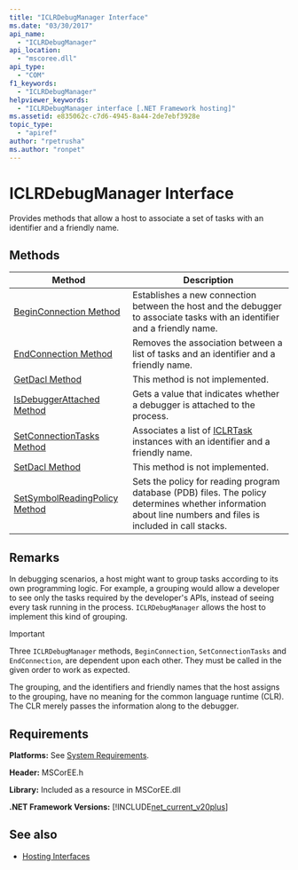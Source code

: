 ```yaml
---
title: "ICLRDebugManager Interface"
ms.date: "03/30/2017"
api_name: 
  - "ICLRDebugManager"
api_location: 
  - "mscoree.dll"
api_type: 
  - "COM"
f1_keywords: 
  - "ICLRDebugManager"
helpviewer_keywords: 
  - "ICLRDebugManager interface [.NET Framework hosting]"
ms.assetid: e835062c-c7d6-4945-8a44-2de7ebf3928e
topic_type: 
  - "apiref"
author: "rpetrusha"
ms.author: "ronpet"
---
```

# ICLRDebugManager Interface
Provides methods that allow a host to associate a set of tasks with an identifier and a friendly name.  
  
## Methods  
  
|Method|Description|  
|------------|-----------------|  
|[BeginConnection Method](../../../../docs/framework/unmanaged-api/hosting/iclrdebugmanager-beginconnection-method.md)|Establishes a new connection between the host and the debugger to associate tasks with an identifier and a friendly name.|  
|[EndConnection Method](../../../../docs/framework/unmanaged-api/hosting/iclrdebugmanager-endconnection-method.md)|Removes the association between a list of tasks and an identifier and a friendly name.|  
|[GetDacl Method](../../../../docs/framework/unmanaged-api/hosting/iclrdebugmanager-getdacl-method.md)|This method is not implemented.|  
|[IsDebuggerAttached Method](../../../../docs/framework/unmanaged-api/hosting/iclrdebugmanager-isdebuggerattached-method.md)|Gets a value that indicates whether a debugger is attached to the process.|  
|[SetConnectionTasks Method](../../../../docs/framework/unmanaged-api/hosting/iclrdebugmanager-setconnectiontasks-method.md)|Associates a list of [ICLRTask](../../../../docs/framework/unmanaged-api/hosting/iclrtask-interface.md) instances with an identifier and a friendly name.|  
|[SetDacl Method](../../../../docs/framework/unmanaged-api/hosting/iclrdebugmanager-setdacl-method.md)|This method is not implemented.|  
|[SetSymbolReadingPolicy Method](../../../../docs/framework/unmanaged-api/hosting/iclrdebugmanager-setsymbolreadingpolicy-method.md)|Sets the policy for reading program database (PDB) files. The policy determines whether information about line numbers and files is included in call stacks.|  
  
## Remarks  
 In debugging scenarios, a host might want to group tasks according to its own programming logic. For example, a grouping would allow a developer to see only the tasks required by the developer's APIs, instead of seeing every task running in the process. `ICLRDebugManager` allows the host to implement this kind of grouping.  
  
> [!IMPORTANT]
>  Three `ICLRDebugManager` methods, `BeginConnection`, `SetConnectionTasks` and `EndConnection`, are dependent upon each other. They must be called in the given order to work as expected.  
  
 The grouping, and the identifiers and friendly names that the host assigns to the grouping, have no meaning for the common language runtime (CLR). The CLR merely passes the information along to the debugger.  
  
## Requirements  
 **Platforms:** See [System Requirements](../../../../docs/framework/get-started/system-requirements.md).  
  
 **Header:** MSCorEE.h  
  
 **Library:** Included as a resource in MSCorEE.dll  
  
 **.NET Framework Versions:** [!INCLUDE[net_current_v20plus](../../../../includes/net-current-v20plus-md.md)]  
  
## See also
- [Hosting Interfaces](../../../../docs/framework/unmanaged-api/hosting/hosting-interfaces.md)
